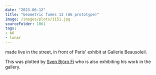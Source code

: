 ```yaml
---
date: "2023-06-12"
title: "Geometric fumes 13 (A6 prototype)"
image: /images/plots/1151.jpg
sourceFolder: 1061
tags:
- A6
- lunar
---
```


made live in the street, in front of Paris' exhibit at Gallerie Beausoleil.

This was plotted by [Sven Björn Fi](https://www.instagram.com/svenbjorn.fi/) who is also exhibiting his work in the gallery.
